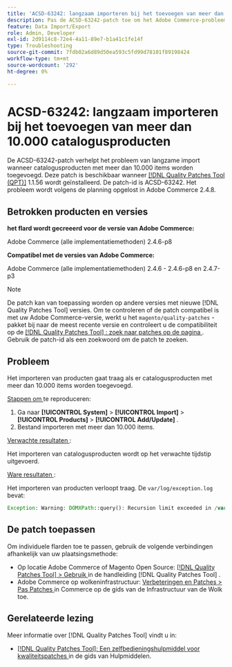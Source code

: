 ```yaml
---
title: 'ACSD-63242: langzaam importeren bij het toevoegen van meer dan 10.000 catalogusproducten'
description: Pas de ACSD-63242-patch toe om het Adobe Commerce-probleem van trage import te verhelpen wanneer catalogusproducten met meer dan 10.000 items worden toegevoegd.
feature: Data Import/Export
role: Admin, Developer
exl-id: 2d9114c8-72e4-4a11-89e7-b1a41c1fe14f
type: Troubleshooting
source-git-commit: 7fdb02a6d89d50ea593c5fd99d78101f89198424
workflow-type: tm+mt
source-wordcount: '292'
ht-degree: 0%

---
```


# ACSD-63242: langzaam importeren bij het toevoegen van meer dan 10.000 catalogusproducten

De ACSD-63242-patch verhelpt het probleem van langzame import wanneer catalogusproducten met meer dan 10.000 items worden toegevoegd. Deze patch is beschikbaar wanneer [[!DNL Quality Patches Tool (QPT)]](/help/tools/quality-patches-tool/quality-patches-tool-to-self-serve-quality-patches.md) 1.1.56 wordt geïnstalleerd. De patch-id is ACSD-63242. Het probleem wordt volgens de planning opgelost in Adobe Commerce 2.4.8.

## Betrokken producten en versies

**het flard wordt gecreeerd voor de versie van Adobe Commerce:**

Adobe Commerce (alle implementatiemethoden) 2.4.6-p8

**Compatibel met de versies van Adobe Commerce:**

Adobe Commerce (alle implementatiemethoden) 2.4.6 - 2.4.6-p8 en 2.4.7-p3

>[!NOTE]
>
>De patch kan van toepassing worden op andere versies met nieuwe [!DNL Quality Patches Tool] versies. Om te controleren of de patch compatibel is met uw Adobe Commerce-versie, werkt u het `magento/quality-patches` -pakket bij naar de meest recente versie en controleert u de compatibiliteit op de [[!DNL Quality Patches Tool] : zoek naar patches op de pagina ](https://experienceleague.adobe.com/tools/commerce-quality-patches/index.html) . Gebruik de patch-id als een zoekwoord om de patch te zoeken.

## Probleem

Het importeren van producten gaat traag als er catalogusproducten met meer dan 10.000 items worden toegevoegd.

<u> Stappen om </u> te reproduceren:

1. Ga naar **[!UICONTROL System]** > **[!UICONTROL Import]** > **[!UICONTROL Products]** > **[!UICONTROL Add/Update]** .
1. Bestand importeren met meer dan 10.000 items.

<u> Verwachte resultaten </u>:

Het importeren van catalogusproducten wordt op het verwachte tijdstip uitgevoerd.

<u> Ware resultaten </u>:

Het importeren van producten verloopt traag. De `var/log/exception.log` bevat:

```PHP
Exception: Warning: DOMXPath::query(): Recursion limit exceeded in /var/www/html/lib/internal/Magento/Framework/Validator/HTML/ConfigurableWYSIWYGValidator.php on line 114 in /var/www/html/lib/internal/Magento/Framework/App/ErrorHandler.php:62
```

## De patch toepassen

Om individuele flarden toe te passen, gebruik de volgende verbindingen afhankelijk van uw plaatsingsmethode:

* Op locatie Adobe Commerce of Magento Open Source: [[!DNL Quality Patches Tool] > Gebruik ](/help/tools/quality-patches-tool/usage.md) in de handleiding [!DNL Quality Patches Tool] .
* Adobe Commerce op wolkeninfrastructuur: [ Verbeteringen en Patches > Pas Patches ](https://experienceleague.adobe.com/docs/commerce-cloud-service/user-guide/develop/upgrade/apply-patches.html) in Commerce op de gids van de Infrastructuur van de Wolk toe.


## Gerelateerde lezing

Meer informatie over [!DNL Quality Patches Tool] vindt u in:

* [[!DNL Quality Patches Tool]: Een zelfbedieningshulpmiddel voor kwaliteitspatches ](/help/tools/quality-patches-tool/quality-patches-tool-to-self-serve-quality-patches.md) in de gids van Hulpmiddelen.
